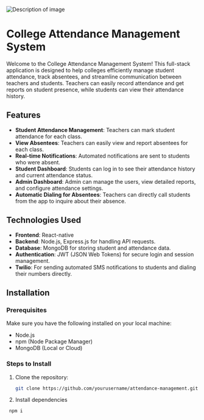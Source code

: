 ![Description of image](https://i.postimg.cc/mgdHqg8S/Screenshot-2024-11-10-221950.png)
# College Attendance Management System

Welcome to the College Attendance Management System! This full-stack application is designed to help colleges efficiently manage student attendance, track absentees, and streamline communication between teachers and students. Teachers can easily record attendance and get reports on student presence, while students can view their attendance history.

## Features

- **Student Attendance Management**: Teachers can mark student attendance for each class.
- **View Absentees**: Teachers can easily view and report absentees for each class.
- **Real-time Notifications**: Automated notifications are sent to students who were absent.
- **Student Dashboard**: Students can log in to see their attendance history and current attendance status.
- **Admin Dashboard**: Admin can manage the users, view detailed reports, and configure attendance settings.
- **Automatic Dialing for Absentees**: Teachers can directly call students from the app to inquire about their absence.

## Technologies Used

- **Frontend**: React-native
- **Backend**: Node.js, Express.js for handling API requests.
- **Database**: MongoDB for storing student and attendance data.
- **Authentication**: JWT (JSON Web Tokens) for secure login and session management.
- **Twilio**: For sending automated SMS notifications to students and dialing their numbers directly.

## Installation

### Prerequisites

Make sure you have the following installed on your local machine:

- Node.js
- npm (Node Package Manager)
- MongoDB (Local or Cloud)

### Steps to Install

1. Clone the repository:
   ```bash
   git clone https://github.com/yourusername/attendance-management.git

2. Install dependencies
  ```bash
   npm i 